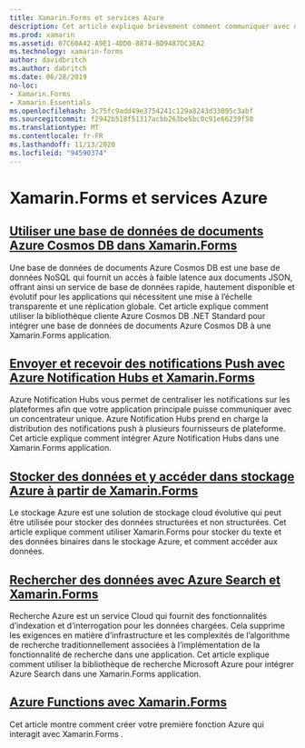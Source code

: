 ```yaml
---
title: Xamarin.Forms et services Azure
description: Cet article explique brièvement comment communiquer avec différents services Azure à partir d' Xamarin.Forms applications.
ms.prod: xamarin
ms.assetid: 07C60A42-A9E1-4DD0-8874-BD9487DC3EA2
ms.technology: xamarin-forms
author: davidbritch
ms.author: dabritch
ms.date: 06/28/2019
no-loc:
- Xamarin.Forms
- Xamarin.Essentials
ms.openlocfilehash: 3c75fc9add49e3754241c129a8243d33095c3abf
ms.sourcegitcommit: f2942b518f51317acbb263be5bc0c91e66239f50
ms.translationtype: MT
ms.contentlocale: fr-FR
ms.lasthandoff: 11/13/2020
ms.locfileid: "94590374"
---
```

# <a name="no-locxamarinforms-and-azure-services"></a>Xamarin.Forms et services Azure

## <a name="consume-an-azure-cosmos-db-document-database-in-no-locxamarinforms"></a>[Utiliser une base de données de documents Azure Cosmos DB dans Xamarin.Forms](azure-cosmosdb.md)

Une base de données de documents Azure Cosmos DB est une base de données NoSQL qui fournit un accès à faible latence aux documents JSON, offrant ainsi un service de base de données rapide, hautement disponible et évolutif pour les applications qui nécessitent une mise à l’échelle transparente et une réplication globale. Cet article explique comment utiliser la bibliothèque cliente Azure Cosmos DB .NET Standard pour intégrer une base de données de documents Azure Cosmos DB à une Xamarin.Forms application.

## <a name="send-and-receive-push-notifications-with-azure-notification-hubs-and-no-locxamarinforms"></a>[Envoyer et recevoir des notifications Push avec Azure Notification Hubs et Xamarin.Forms](azure-notification-hub.md)

Azure Notification Hubs vous permet de centraliser les notifications sur les plateformes afin que votre application principale puisse communiquer avec un concentrateur unique. Azure Notification Hubs prend en charge la distribution des notifications push à plusieurs fournisseurs de plateforme. Cet article explique comment intégrer Azure Notification Hubs dans une Xamarin.Forms application.

## <a name="store-and-access-data-in-azure-storage-from-no-locxamarinforms"></a>[Stocker des données et y accéder dans stockage Azure à partir de Xamarin.Forms](azure-storage.md)

Le stockage Azure est une solution de stockage cloud évolutive qui peut être utilisée pour stocker des données structurées et non structurées. Cet article explique comment utiliser Xamarin.Forms pour stocker du texte et des données binaires dans le stockage Azure, et comment accéder aux données.

## <a name="search-data-with-azure-search-and-no-locxamarinforms"></a>[Rechercher des données avec Azure Search et Xamarin.Forms](azure-search.md)

Recherche Azure est un service Cloud qui fournit des fonctionnalités d’indexation et d’interrogation pour les données chargées. Cela supprime les exigences en matière d’infrastructure et les complexités de l’algorithme de recherche traditionnellement associées à l’implémentation de la fonctionnalité de recherche dans une application. Cet article explique comment utiliser la bibliothèque de recherche Microsoft Azure pour intégrer Azure Search dans une Xamarin.Forms application.

## <a name="azure-functions-with-no-locxamarinforms"></a>[Azure Functions avec Xamarin.Forms](azure-functions.md)

Cet article montre comment créer votre première fonction Azure qui interagit avec Xamarin.Forms .
